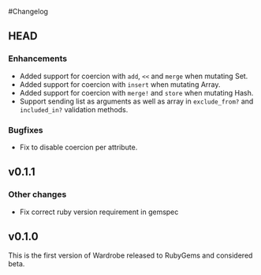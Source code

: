 #Changelog

## HEAD

### Enhancements

* Added support for coercion with `add`, `<<` and `merge` when mutating Set.
* Added support for coercion with `insert` when mutating Array.
* Added support for coercion with `merge!` and `store` when mutating Hash.
* Support sending list as arguments as well as array in `exclude_from?` and
  `included_in?` validation methods.

### Bugfixes

* Fix to disable coercion per attribute.

## v0.1.1

### Other changes

* Fix correct ruby version requirement in gemspec

## v0.1.0

This is the first version of Wardrobe released to RubyGems and considered beta.
